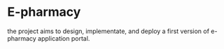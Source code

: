 # E-pharmacy
the project aims to   design, implementate, and deploy a first version of e-pharmacy application portal. 

